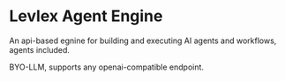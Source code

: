 # Levlex Agent Engine

An api-based egnine for building and executing AI agents and workflows, agents included.

BYO-LLM, supports any openai-compatible endpoint.